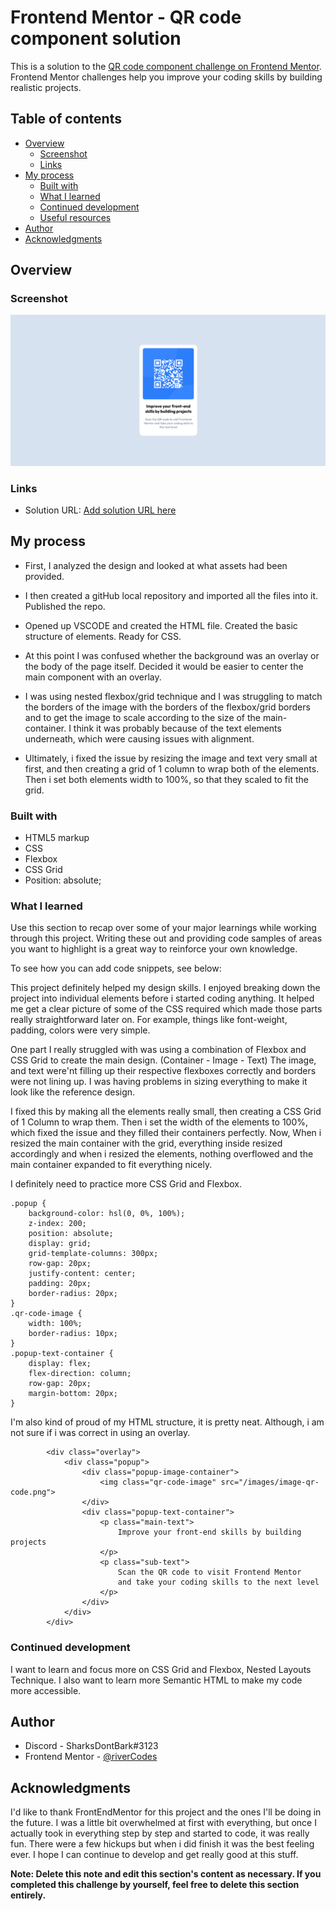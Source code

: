 # Frontend Mentor - QR code component solution

This is a solution to the [QR code component challenge on Frontend Mentor](https://www.frontendmentor.io/challenges/qr-code-component-iux_sIO_H). Frontend Mentor challenges help you improve your coding skills by building realistic projects. 

## Table of contents

- [Overview](#overview)
  - [Screenshot](#screenshot)
  - [Links](#links)
- [My process](#my-process)
  - [Built with](#built-with)
  - [What I learned](#what-i-learned)
  - [Continued development](#continued-development)
  - [Useful resources](#useful-resources)
- [Author](#author)
- [Acknowledgments](#acknowledgments)


## Overview

### Screenshot

![](./project-screenshot.png)

### Links

- Solution URL: [Add solution URL here](https://your-solution-url.com)

## My process

- First, I analyzed the design and looked at what assets had been provided.

- I then created a gitHub local repository and imported all the files into it. Published the repo.

- Opened up VSCODE and created the HTML file. Created the basic structure of elements. Ready for CSS.

- At this point I was confused whether the background was an overlay or the body of the page itself. Decided it would be easier to center the main component with an overlay.

- I was using nested flexbox/grid technique and I was struggling to match the borders of the image with the borders of the flexbox/grid borders and to get the image to scale according to the size of the main-container. I think it was probably because of the text elements underneath, which were causing issues with alignment.

- Ultimately, i fixed the issue by resizing the image and text very small at first, and then creating a grid of 1 column to wrap both of the elements. Then i set both elements width to 100%, so that they scaled to fit the grid.

### Built with

- HTML5 markup
- CSS
- Flexbox
- CSS Grid
- Position: absolute;

### What I learned

Use this section to recap over some of your major learnings while working through this project. Writing these out and providing code samples of areas you want to highlight is a great way to reinforce your own knowledge.

To see how you can add code snippets, see below:

This project definitely helped my design skills. I enjoyed breaking down the project into individual elements before i started coding anything. It helped me get a clear picture of some of the CSS required which made those parts really straightforward later on. For example, things like font-weight, padding, colors were very simple.

One part I really struggled with was using a combination of Flexbox and CSS Grid to create the main design. (Container - Image - Text)
The image, and text were'nt filling up their respective flexboxes correctly and borders were not lining up. I was having problems in sizing everything to make it look like the reference design.

I fixed this by making all the elements really small, then creating a CSS Grid of 1 Column to wrap them.
Then i set the width of the elements to 100%, which fixed the issue and they filled their containers perfectly.
Now,
When i resized the main container with the grid, everything inside resized accordingly and when i resized the elements, nothing overflowed and the main container expanded to fit everything nicely.

I definitely need to practice more CSS Grid and Flexbox.

``` 
.popup {
    background-color: hsl(0, 0%, 100%);
    z-index: 200;
    position: absolute;
    display: grid; 
    grid-template-columns: 300px;
    row-gap: 20px;
    justify-content: center;
    padding: 20px;
    border-radius: 20px;
}
.qr-code-image {
    width: 100%;
    border-radius: 10px;
}
.popup-text-container {
    display: flex;
    flex-direction: column;
    row-gap: 20px;
    margin-bottom: 20px;
}
```

I'm also kind of proud of my HTML structure, it is pretty neat. Although, i am not sure if i was correct in using an overlay.
```
        <div class="overlay">
            <div class="popup">
                <div class="popup-image-container">
                    <img class="qr-code-image" src="/images/image-qr-code.png">
                </div>
                <div class="popup-text-container">
                    <p class="main-text">
                        Improve your front-end skills by building projects
                    </p>
                    <p class="sub-text">
                        Scan the QR code to visit Frontend Mentor
                        and take your coding skills to the next level
                    </p>
                </div>
            </div>
        </div>
```

### Continued development

I want to learn and focus more on CSS Grid and Flexbox, Nested Layouts Technique. I also want to learn more Semantic HTML to make my code more accessible.

## Author

- Discord - SharksDontBark#3123
- Frontend Mentor - [@riverCodes](https://www.frontendmentor.io/profile/riverCodes)

## Acknowledgments

I'd like to thank FrontEndMentor for this project and the ones I'll be doing in the future. I was a little bit overwhelmed at first with everything, but once I actually took in everything step by step and started to code, it was really fun. There were a few hickups but when i did finish it was the best feeling ever. I hope I can continue to develop and get really good at this stuff.

**Note: Delete this note and edit this section's content as necessary. If you completed this challenge by yourself, feel free to delete this section entirely.**
